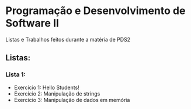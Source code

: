 # Programação e Desenvolvimento de Software II

Listas e Trabalhos feitos durante a matéria de PDS2

## Listas:

### Lista 1:
- Exercício 1: Hello Students!
- Exercício 2: Manipulação de strings
- Exercício 3: Manipulação de dados em memória
